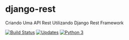 # django-rest
Criando Uma API Rest Utilizando Django Rest Framework


[![Build Status](https://travis-ci.org/marvinsilva/django-rest.svg?branch=master)](https://travis-ci.org/marvinsilva/django-rest)
[![Updates](https://pyup.io/repos/github/marvinsilva/django-rest/shield.svg)](https://pyup.io/repos/github/marvinsilva/django-rest/)
[![Python 3](https://pyup.io/repos/github/marvinsilva/django-rest/python-3-shield.svg)](https://pyup.io/repos/github/marvinsilva/django-rest/)